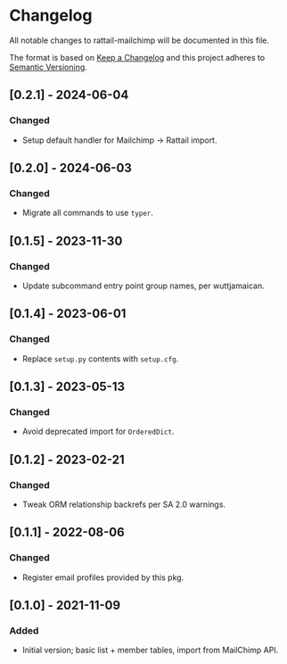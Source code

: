
# Changelog
All notable changes to rattail-mailchimp will be documented in this file.

The format is based on [Keep a Changelog](http://keepachangelog.com/en/1.0.0/)
and this project adheres to [Semantic Versioning](http://semver.org/spec/v2.0.0.html).

## [0.2.1] - 2024-06-04
### Changed
- Setup default handler for Mailchimp -> Rattail import.

## [0.2.0] - 2024-06-03
### Changed
- Migrate all commands to use `typer`.

## [0.1.5] - 2023-11-30
### Changed
- Update subcommand entry point group names, per wuttjamaican.

## [0.1.4] - 2023-06-01
### Changed
- Replace `setup.py` contents with `setup.cfg`.

## [0.1.3] - 2023-05-13
### Changed
- Avoid deprecated import for `OrderedDict`.

## [0.1.2] - 2023-02-21
### Changed
- Tweak ORM relationship backrefs per SA 2.0 warnings.

## [0.1.1] - 2022-08-06
### Changed
- Register email profiles provided by this pkg.

## [0.1.0] - 2021-11-09
### Added
- Initial version; basic list + member tables, import from MailChimp API.
